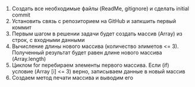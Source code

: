 
1. Создать все необходимые файлы (ReadMe, gitignore) и сделать initial commit
2. Установить связь с репозиторием на GitHub и запкшить первый коммит
3. Первым шагом в решении задачи будет создать массив (Array) из строк, с входными данными
4. Вычисление длины нового массива (количество элиметов <= 3). Полученный результат будет равен длине нового массива (Array.length)
5. Циклом for перебираем элементы первого массива. Если (if) условие (Array [i] <= 3) верно, записываем данные в новый массив
6. Создаем метод печати массива и выводим его